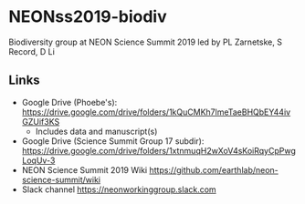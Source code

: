 # NEONss2019-biodiv

Biodiversity group at NEON Science Summit 2019 led by PL Zarnetske, S Record, D Li

## Links

* Google Drive (Phoebe's): https://drive.google.com/drive/folders/1kQuCMKh7lmeTaeBHQbEY44ivGZUif3KS
  * Includes data and manuscript(s)
* Google Drive (Science Summit Group 17 subdir): https://drive.google.com/drive/folders/1xtnmuqH2wXoV4sKoiRqyCpPwgLoqUv-3
* NEON Science Summit 2019 Wiki https://github.com/earthlab/neon-science-summit/wiki
* Slack channel  https://neonworkinggroup.slack.com

